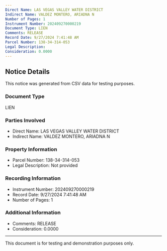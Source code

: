 ```yaml
---
Direct Name: LAS VEGAS VALLEY WATER DISTRICT
Indirect Name: VALDEZ MONTERO, ARIADNA N
Number of Pages: 1
Instrument Number: 202409270000219
Document Type: LIEN
Comments: RELEASE
Record Date: 9/27/2024 7:41:48 AM
Parcel Number: 138-34-314-053
Legal Description: 
Consideration: 0.0000
---
```


## Notice Details

This notice was generated from CSV data for testing purposes.

### Document Type
LIEN

### Parties Involved
- Direct Name: LAS VEGAS VALLEY WATER DISTRICT
- Indirect Name: VALDEZ MONTERO, ARIADNA N

### Property Information
- Parcel Number: 138-34-314-053
- Legal Description: Not provided

### Recording Information
- Instrument Number: 202409270000219
- Record Date: 9/27/2024 7:41:48 AM
- Number of Pages: 1

### Additional Information
- Comments: RELEASE
- Consideration: 0.0000

---

This document is for testing and demonstration purposes only.

